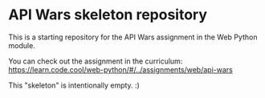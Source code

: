 # API Wars skeleton repository

This is a starting repository for the API Wars assignment in the Web Python module.

You can check out the assignment in the curriculum:  
https://learn.code.cool/web-python/#/../assignments/web/api-wars

This "skeleton" is intentionally empty. :)
